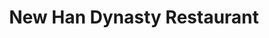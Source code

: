 ---
layout: place
title: "New Han Dynasty Restaurant"
permalink: /maryland/nottingham/new-han-dynasty-restaurant.html
stateAbbr: MD
stateName: Maryland
cityName: Nottingham
seo:
  name: "New Han Dynasty Restaurant"
  type: Restaurant
  links: https://m.facebook.com/NewHanDynasty/
description: "New Han Dynasty Restaurant serves delicious sushi in Nottingham, Maryland. Try fresh Japanese dishes for a great dining experience. Available for takeout, delivery, lunch, and dinner."
place_id: ChIJE8MNyrUJyIkRb5qU9i8VY8g
photos:
  - name: >-
      places/ChIJE8MNyrUJyIkRb5qU9i8VY8g/photos/AeeoHcJ3fENGd3bqAwA1TSDEpiTM7Rzva8Pb5Wb5rdI6R1p8J33FTtK64vzpKTcUgJpAAzXoyeoGHrDyQ-0bXLTg4edwfxhaSrGq3hJIaL_XqqyMXE44HSmx1PzpkVhoPUzwt-n_eqkBsU81ZbXrBxF41Q_4csK0m5hrKrpD5D9Il2HNfnTF2pfRdcwdJA9l9fBRzEkNPdEi_OIzGTTwEANuT7nCCAjnd2qBKVkPw080BuqudyVlRObVF2Kx1EYESdXxlSuDsqNeXO0l_dBhoGcvkHneyEKRbRi9feuNs49nAMsEA5JxLS7czGkSXpGFnHelzWHoPCg-LV8pl3bhGI7Zkl9f5eL_5iXISDhUNO6ps5037WqYQNe2sl3Nf1qKgSTjBlBbmMNZIFJLz-SJVMqEexYfTTc7KYl1fZyP2VkyMhNMeA
    widthPx: 3036
    heightPx: 4048
    authorAttributions:
      - displayName: Yuting
        uri: https://maps.google.com/maps/contrib/113364962996750677485
        photoUri: >-
          https://lh3.googleusercontent.com/a-/ALV-UjXoeQxuoDRo2ky3qMZ2KdEtcirM1vFLoqXy_Dvfq8V5o0h6iy-qIg=s100-p-k-no-mo
    flagContentUri: >-
      https://www.google.com/local/imagery/report/?cb_client=maps_api_places.places_api&image_key=!1e10!2sCIHM0ogKEICAgID48c33ag&hl=en-US
    googleMapsUri: >-
      https://www.google.com/maps/place//data=!3m4!1e2!3m2!1sCIHM0ogKEICAgID48c33ag!2e10!4m2!3m1!1s0x89c809b5ca0dc313:0xc863152ff6949a6f
  - name: >-
      places/ChIJE8MNyrUJyIkRb5qU9i8VY8g/photos/AeeoHcLu8AxeP6ZPgJVUcFFC6jcEjUEawGsoqEqWGUN_rPpqnDkX4-6iQb2qZ3kdzmuJ86K0OcEtYV8Ynl-CMnQ75xO60WvLPLqDFZqc_rOAR7iLsWmzig8-Xz41SCQHPYsUog3dOk4kwGrWFH36tI3St7bkH3LBHA2aQYHQcOzzrs4MbcjP6r7dNbw2Uf3aZ5wQ-dgR0e3fZQltDrvmuGqPBhIxHOLJjBxDEtEx8N9JDjlmtdWMP56JEvaFSaA1yr5jJqFWbP-oGLQMQI1Qtzsjh9qDml_axSYuvh1W79AW4QsPX9R6KNcXzYbRz3PDT4tAkq8REV2nO-xejUihr1ure7lHrD4J80wA569es47PYX9HIwKg7t32cvYEc-6DniyoRThy6BPTT-SXZcIk6ttSF0Cjr4_eLyLguH7gS2CJ5gQG7w
    widthPx: 4032
    heightPx: 3024
    authorAttributions:
      - displayName: Brianna T
        uri: https://maps.google.com/maps/contrib/106850132463792196186
        photoUri: >-
          https://lh3.googleusercontent.com/a-/ALV-UjWrHgk3N59sXxZbNqg2jPhVjumXz57sXr33VzPhHKOx2eyZj4V9=s100-p-k-no-mo
    flagContentUri: >-
      https://www.google.com/local/imagery/report/?cb_client=maps_api_places.places_api&image_key=!1e10!2sCIHM0ogKEICAgIDZ9bGCDw&hl=en-US
    googleMapsUri: >-
      https://www.google.com/maps/place//data=!3m4!1e2!3m2!1sCIHM0ogKEICAgIDZ9bGCDw!2e10!4m2!3m1!1s0x89c809b5ca0dc313:0xc863152ff6949a6f
  - name: >-
      places/ChIJE8MNyrUJyIkRb5qU9i8VY8g/photos/AeeoHcKaM9ql00PljY_wtU6KmX6MNI3nwFZUfPh1YyPEGxrU2uj-MQoJHfqHYcz3lrSs38iPCMzp_og71yJRZ3MxbrR8nYljkbOVWnCW8L_ek1-CtLkPzwDcPzCVc2VZ5_kPywRVP0XUNi1W4zrYFhsJPsCYZao5vGlRwMqMIN1_hYc6SwEdhar70lmNs5CCE5cVCA59rzfgxkpMggD8FsMS4q-5uOW_8VUisQVMWUFwCPrSMQPkMnMceTsF7qQOQ2biylIY-i33y7AvTuKRodo1TH-cdglguWi8-TVQ0dJCIptEt1MQ5gyovQiUI6M6GeeavmkDlnb4pdHcx_IsDGPYNFtABo_gPxxj3qaEdHmqfjePujyuq7WhqXgHUaLscXT3Or2pCXL9PsauLKm541UsNMAXBM85LC0ECo0fnY3k9jI
    widthPx: 4032
    heightPx: 3024
    authorAttributions:
      - displayName: David Merkel
        uri: https://maps.google.com/maps/contrib/115195613928978993674
        photoUri: >-
          https://lh3.googleusercontent.com/a-/ALV-UjV57_Rv4vgtWfd4Q02OKdtofElWs9wjwpXFqN0XHjy8-4_cdZ0E=s100-p-k-no-mo
    flagContentUri: >-
      https://www.google.com/local/imagery/report/?cb_client=maps_api_places.places_api&image_key=!1e10!2sCIHM0ogKEICAgIC0q97nXA&hl=en-US
    googleMapsUri: >-
      https://www.google.com/maps/place//data=!3m4!1e2!3m2!1sCIHM0ogKEICAgIC0q97nXA!2e10!4m2!3m1!1s0x89c809b5ca0dc313:0xc863152ff6949a6f
  - name: >-
      places/ChIJE8MNyrUJyIkRb5qU9i8VY8g/photos/AeeoHcLVptfRyBRIu9s3icNkEvkeBs8fEzJpNA0O_zeLJqBvO8YA8wqiYQb0kijan7xAFwBL1yTrEwsR3GGmYsWmAhBIrS5Q6RQhepDnqCEB4L9B0Hh8oHnq4qGQM_HBWvJWwAcTh94XbmZXE5TvAU66ePYvcLsKZSCfJ73pbQJ8H2L_3NvNE6PP3CdirRjDrdMFwCSIG3rbGl_iNhYXeCtkrBUCsgwgSUfJhFdkxyq1rgYM8OPOBQ7X6BQKode4SPXtVa_I9SbbPDgVaD_VbcHlimx60pN1tXO1o_N6cy5XYuQsQ2JPDEUOffCRnQD5bCyCZ365x0zb2JrnLw8xvDcQHgJ_Mp9HSasXtgBpJ1fSWupJ6OycQ_C_xrfdG63A8815U006tjpq-N-hQde9gCUriJ3tIlriVAC9XMlPFa_S_QFen4E
    widthPx: 3024
    heightPx: 4032
    authorAttributions:
      - displayName: Mike Johnson
        uri: https://maps.google.com/maps/contrib/113378688630805119154
        photoUri: >-
          https://lh3.googleusercontent.com/a-/ALV-UjV616yIo7var-bS5K3Jxe3UvErTo1R2gewB13DT76A3hCHIogyg=s100-p-k-no-mo
    flagContentUri: >-
      https://www.google.com/local/imagery/report/?cb_client=maps_api_places.places_api&image_key=!1e10!2sCIHM0ogKEICAgICps8jK3QE&hl=en-US
    googleMapsUri: >-
      https://www.google.com/maps/place//data=!3m4!1e2!3m2!1sCIHM0ogKEICAgICps8jK3QE!2e10!4m2!3m1!1s0x89c809b5ca0dc313:0xc863152ff6949a6f
  - name: >-
      places/ChIJE8MNyrUJyIkRb5qU9i8VY8g/photos/AeeoHcLBbroDmpjenOFiF1vmw5qOuGYl4Qc47gxIb_hlmAfm9OxiUkHcZVzc5g508WL7-7nb6LRGs9z9jCuGdm-RDtGP9hDeZIBd_StAaKGI7aIG-Vebge6t5qOkydl4YPm7qDCz_tXeT6IEc2PobzmpDUTWb1sMoy4yIES65jRnjpm0_ob6u99qMrjnRZ0Me1LWHTZQMde3VMZ-EkjiuLD62Eh0WsL21X8qLpHlz_9ZKV3-2d6fXCfkksCUfMTRs6qSh5v0lxI3PnVO2cIwnxcVB3otl3NMHwAohDDcloeDyXeSMRVixufGsfME8ju0NCwp-G6A169-cbyLac1LDTaHNahiabGJ9uG3U9haW9hgBYXVWERt9mMzYGn6AZHEjALYRRHKGT7AptgFKsHWb4X_ZbCUXlaClE5XcccVHH1GIkBRjg
    widthPx: 3024
    heightPx: 4032
    authorAttributions:
      - displayName: Mike Johnson
        uri: https://maps.google.com/maps/contrib/113378688630805119154
        photoUri: >-
          https://lh3.googleusercontent.com/a-/ALV-UjV616yIo7var-bS5K3Jxe3UvErTo1R2gewB13DT76A3hCHIogyg=s100-p-k-no-mo
    flagContentUri: >-
      https://www.google.com/local/imagery/report/?cb_client=maps_api_places.places_api&image_key=!1e10!2sCIHM0ogKEICAgICps8jKPQ&hl=en-US
    googleMapsUri: >-
      https://www.google.com/maps/place//data=!3m4!1e2!3m2!1sCIHM0ogKEICAgICps8jKPQ!2e10!4m2!3m1!1s0x89c809b5ca0dc313:0xc863152ff6949a6f
  - name: >-
      places/ChIJE8MNyrUJyIkRb5qU9i8VY8g/photos/AeeoHcKEKHHtYr5dBS27gTzLXXG3oYQwJVq2OjsAYgsfqF1RDUHMqEO2T9L4575T0FYDwLNkLA0RT-dg7-P3rUjJJom5Xuz4buYz05gWrQ5zMDdx3rxp63NjuykGyjX26S4ZdVTUimu3n3BcF6QCOu1VhUxCth0YNLv_DLBcUkE3HJwAnyX59UaeTmb-3tH6Dh5qbawRbF7nM08sKjbkhzNkts1L8TqPjhpbjXLaFEFq5bE5bymO0fBmdC2VxpQNjCp1MeQLypwZY6eayPCznVtSDXI1iCMtK1WWvZkN3APDeXaDvOXnC9Rmft4eabVlDfK-8j-EuZNV739bNUXFqJ6w55RZnItgClYiO1bb86sS65TPpdWu-9j6bn2QlG-H6ucKTiu5X5F08h4cAXu6gjbu3ayX6mCRshCjIonoFerlD4WC4lA
    widthPx: 4032
    heightPx: 3024
    authorAttributions:
      - displayName: David Merkel
        uri: https://maps.google.com/maps/contrib/115195613928978993674
        photoUri: >-
          https://lh3.googleusercontent.com/a-/ALV-UjV57_Rv4vgtWfd4Q02OKdtofElWs9wjwpXFqN0XHjy8-4_cdZ0E=s100-p-k-no-mo
    flagContentUri: >-
      https://www.google.com/local/imagery/report/?cb_client=maps_api_places.places_api&image_key=!1e10!2sCIHM0ogKEICAgIC0q97t-QE&hl=en-US
    googleMapsUri: >-
      https://www.google.com/maps/place//data=!3m4!1e2!3m2!1sCIHM0ogKEICAgIC0q97t-QE!2e10!4m2!3m1!1s0x89c809b5ca0dc313:0xc863152ff6949a6f
  - name: >-
      places/ChIJE8MNyrUJyIkRb5qU9i8VY8g/photos/AeeoHcIQwJhwvxBqKq7RadizmXwaKHAB6sPOIvlWA4AXy76UQ18VxtC1PPUPHGBpQU33MORhccGSEEtCztaCE4bMV5zIwc5RCFw8hAjKZduCQ_aiovaxzJL4_6fW0h6m3dHt1KAwUetW9fspqmRD_pvTH6_0KW-OADkIRpp2268TyZ98zVlJcelbF48hs6Yj6Gh2oXtnF9xSHhYdN0x6HqgA0GTHUIRQq-Mj88MP4LKKI27OLahC_zoMf_ne_-Qje7JsPM9gBx6uQFBLiJ8tVwIOEJs9b8GPP_2k5lN8PbLnaxsHR3231QIDZr73r-PCOA4m9oCVATjfUOl3xe0MDxZxJfRRZVy2nKq-7Oc4bM3vHCGqYp4KadMmdEjBTxAkRVQtGwi-nAsQv0OXyTp5WxJfIxBiDvD8hbH-aiQhcxanaXM8ukFr
    widthPx: 4032
    heightPx: 3024
    authorAttributions:
      - displayName: Yan L.
        uri: https://maps.google.com/maps/contrib/100807529710932346756
        photoUri: >-
          https://lh3.googleusercontent.com/a/ACg8ocLHl-V9iRN8aD2fTo3CYBrrfFiRAZw8ZxEoL33hY1BgbgcemisD=s100-p-k-no-mo
    flagContentUri: >-
      https://www.google.com/local/imagery/report/?cb_client=maps_api_places.places_api&image_key=!1e10!2sCIHM0ogKEICAgICN2JDGwAE&hl=en-US
    googleMapsUri: >-
      https://www.google.com/maps/place//data=!3m4!1e2!3m2!1sCIHM0ogKEICAgICN2JDGwAE!2e10!4m2!3m1!1s0x89c809b5ca0dc313:0xc863152ff6949a6f
  - name: >-
      places/ChIJE8MNyrUJyIkRb5qU9i8VY8g/photos/AeeoHcLvXsFeY1TjhGcE9_ngyTPI_kA7pXUJNQu_K09qwAUd2yJODLePMBrt8rFpXsIczCerXa6_FfzgLS87ULAj0_7WbyODBh9ryGF0yXUqSBlLmrLJ21AMbauWqwK1C7farktXcbE72qCfyoh-WeZmJdS2JZIkhnrF4CnnQ7d1diCI3iVSjtPoQpoJ7m7Hzd4CcTP88XiY8wN4avLXi08gygH63nhkVQp8r1jRiNKT3LlgXk3VgVUhb2LgRQdWb9MTHupNqaNtw7wyQB-5SqLVrc1N2lR5TrDPld7V2XWeAOQr-gqZsMg8H3DLyCeMml3A-YDlpZJZD9uNH0NP1B8QlgTYyQbIxE3_dH_93cmyEC7nL47BC6W7TEeFJHR3JlVrada24F_z-2ZedvqH0pJRCEsB1_XIffoeXWRZuw
    widthPx: 3024
    heightPx: 4032
    authorAttributions:
      - displayName: Yan L.
        uri: https://maps.google.com/maps/contrib/100807529710932346756
        photoUri: >-
          https://lh3.googleusercontent.com/a/ACg8ocLHl-V9iRN8aD2fTo3CYBrrfFiRAZw8ZxEoL33hY1BgbgcemisD=s100-p-k-no-mo
    flagContentUri: >-
      https://www.google.com/local/imagery/report/?cb_client=maps_api_places.places_api&image_key=!1e10!2sCIHM0ogKEICAgICN2JBG&hl=en-US
    googleMapsUri: >-
      https://www.google.com/maps/place//data=!3m4!1e2!3m2!1sCIHM0ogKEICAgICN2JBG!2e10!4m2!3m1!1s0x89c809b5ca0dc313:0xc863152ff6949a6f
  - name: >-
      places/ChIJE8MNyrUJyIkRb5qU9i8VY8g/photos/AeeoHcIHnCvvZAlm91FGRxKq57KxbYpcsTMohyCp1mlwTbcW7YZM43AhvAbfarwOjnf7d0OlJgZjm74sKD1P8gBb_Q-QRBuoXbcgtRCNTYYULpkYq5DE9_s5Z5Ff7BgqKP3OwODtXCRq-BGeOd_Z6NgoXHOHS5z0Gav6FdxY8YqEU9Y636E-wORRV4TVQgtfbVnaDf_ac_rsYglc2rYKscU3OSXMpGv2YUSPdrXwXWbJKmuXKJ4uXU0nAVpy9Q5ezncrHNIACS4xMx3rk_c5pv9CwO4zhplWHhlUd3Xn99_xgZ0Sq7Cs4tWBnxeVR5B9JkJbyhVUtk40w9M-yecdS98pwOIDuvDu9TmvNDS3xmGoMw3Rrj6D1kfeiPRPyLkei-kjevqLFeeCC1yT7tYYJVN-rIFfhOCI-hPr3HTb7HNEkr1kn8kb
    widthPx: 4032
    heightPx: 3024
    authorAttributions:
      - displayName: David Merkel
        uri: https://maps.google.com/maps/contrib/115195613928978993674
        photoUri: >-
          https://lh3.googleusercontent.com/a-/ALV-UjV57_Rv4vgtWfd4Q02OKdtofElWs9wjwpXFqN0XHjy8-4_cdZ0E=s100-p-k-no-mo
    flagContentUri: >-
      https://www.google.com/local/imagery/report/?cb_client=maps_api_places.places_api&image_key=!1e10!2sCIHM0ogKEICAgIC0q76woAE&hl=en-US
    googleMapsUri: >-
      https://www.google.com/maps/place//data=!3m4!1e2!3m2!1sCIHM0ogKEICAgIC0q76woAE!2e10!4m2!3m1!1s0x89c809b5ca0dc313:0xc863152ff6949a6f
  - name: >-
      places/ChIJE8MNyrUJyIkRb5qU9i8VY8g/photos/AeeoHcIe_9laEr63SLVRwIFznwjdGKGRcTz1VYKpSMUkIqbbT9fSWz0Y7LLSJYUC_w1iehLkB8mwBSzO3w6WWndC8MuOGrxiWUh5VJ1avKozEk5cthcSlsSfXuOOx_-2sPCtQ-Q1fwvGNmFzkAiubBWDorzslUlPxk7DnFo7n_vAtSFNpcz5bjpTykcHHGlku0n5Vuni42TuLVSxwxjtEXzFpKp7g16q2WegPGmY4OExMxEr8NyPIdZLm8TUZIA5BTdlIaPs9prD907rTCJ8sDyg0WBPUJcBVnktLJSEDR90Sgn79a7CLFzTfNFJ43sc7wWBxppowUiss3hRrahOIxQJFyQdFmEzGB0igQ_rq_T51fx0TKboaC4EAXfQlsYTNCuwFxKiiKLaNqL_IAhTciDCcJhKL0WaNq1c1LISutQMpQ6T1s8
    widthPx: 1080
    heightPx: 1920
    authorAttributions:
      - displayName: Yan L.
        uri: https://maps.google.com/maps/contrib/100807529710932346756
        photoUri: >-
          https://lh3.googleusercontent.com/a/ACg8ocLHl-V9iRN8aD2fTo3CYBrrfFiRAZw8ZxEoL33hY1BgbgcemisD=s100-p-k-no-mo
    flagContentUri: >-
      https://www.google.com/local/imagery/report/?cb_client=maps_api_places.places_api&image_key=!1e10!2sCIHM0ogKEICAgIDN0frmpgE&hl=en-US
    googleMapsUri: >-
      https://www.google.com/maps/place//data=!3m4!1e2!3m2!1sCIHM0ogKEICAgIDN0frmpgE!2e10!4m2!3m1!1s0x89c809b5ca0dc313:0xc863152ff6949a6f
address: 4130 E Joppa Rd, Nottingham, MD 21236, USA
street: 4130 E Joppa Rd
city: Nottingham
state: MD
zip: '21236'
country: USA
neighborhood: Nottingham
latitude: '39.400015'
longitude: '-76.483035'
accessibility_options:
  wheelchairAccessibleParking: true
  wheelchairAccessibleEntrance: true
  wheelchairAccessibleRestroom: true
  wheelchairAccessibleSeating: true
business_status: OPERATIONAL
name: New Han Dynasty Restaurant
google_maps_links:
  directionsUri: >-
    https://www.google.com/maps/dir//''/data=!4m7!4m6!1m1!4e2!1m2!1m1!1s0x89c809b5ca0dc313:0xc863152ff6949a6f!3e0
  placeUri: https://maps.google.com/?cid=14439408126024522351
  writeAReviewUri: >-
    https://www.google.com/maps/place//data=!4m3!3m2!1s0x89c809b5ca0dc313:0xc863152ff6949a6f!12e1
  reviewsUri: >-
    https://www.google.com/maps/place//data=!4m4!3m3!1s0x89c809b5ca0dc313:0xc863152ff6949a6f!9m1!1b1
  photosUri: >-
    https://www.google.com/maps/place//data=!4m3!3m2!1s0x89c809b5ca0dc313:0xc863152ff6949a6f!10e5
primary_type: Chinese Restaurant
opening_hours:
  regular: null
  current: null
secondary_opening_hours:
  regular:
    weekdayDescriptions: null
    type: null
  current:
    weekdayDescriptions: null
    type: null
phone: (410) 256-8866
price_level: null
price_range: $10 &ndash; $20
rating: '4.3'
rating_count: 0
website: https://m.facebook.com/NewHanDynasty/
reviews:
  - name: >-
      places/ChIJE8MNyrUJyIkRb5qU9i8VY8g/reviews/ChZDSUhNMG9nS0VJQ0FnSUNwczhqS0hREAE
    relativePublishTimeDescription: a year ago
    rating: 5
    text:
      text: >-
        I ordered the Orange Chicken combo for $14.95.

        It came with the chicken, chicken fried rice, egg roll, egg drop soup
        and some chip things.

        Everything was very very good except for the chips, lacked flavor to me,
        but were just a bonus.

        Will be trying again!
      languageCode: en
    originalText:
      text: >-
        I ordered the Orange Chicken combo for $14.95.

        It came with the chicken, chicken fried rice, egg roll, egg drop soup
        and some chip things.

        Everything was very very good except for the chips, lacked flavor to me,
        but were just a bonus.

        Will be trying again!
      languageCode: en
    authorAttribution:
      displayName: Mike Johnson
      uri: https://www.google.com/maps/contrib/113378688630805119154/reviews
      photoUri: >-
        https://lh3.googleusercontent.com/a-/ALV-UjV616yIo7var-bS5K3Jxe3UvErTo1R2gewB13DT76A3hCHIogyg=s128-c0x00000000-cc-rp-mo-ba5
    publishTime: '2023-08-10T00:49:08.325293Z'
    flagContentUri: >-
      https://www.google.com/local/review/rap/report?postId=ChZDSUhNMG9nS0VJQ0FnSUNwczhqS0hREAE&d=17924085&t=1
    googleMapsUri: >-
      https://www.google.com/maps/reviews/data=!4m6!14m5!1m4!2m3!1sChZDSUhNMG9nS0VJQ0FnSUNwczhqS0hREAE!2m1!1s0x89c809b5ca0dc313:0xc863152ff6949a6f
  - name: >-
      places/ChIJE8MNyrUJyIkRb5qU9i8VY8g/reviews/ChdDSUhNMG9nS0VJQ0FnSURaOWJHQ3R3RRAB
    relativePublishTimeDescription: a year ago
    rating: 5
    text:
      text: >-
        This sushi was amazing!!!! If I remember correctly all of this was about
        $25, totally worth it. This has definitely become my new spot for sushi.
        It tastes delicious, the presentation is beautiful, and the staff is
        very friendly.
      languageCode: en
    originalText:
      text: >-
        This sushi was amazing!!!! If I remember correctly all of this was about
        $25, totally worth it. This has definitely become my new spot for sushi.
        It tastes delicious, the presentation is beautiful, and the staff is
        very friendly.
      languageCode: en
    authorAttribution:
      displayName: Brianna T
      uri: https://www.google.com/maps/contrib/106850132463792196186/reviews
      photoUri: >-
        https://lh3.googleusercontent.com/a-/ALV-UjWrHgk3N59sXxZbNqg2jPhVjumXz57sXr33VzPhHKOx2eyZj4V9=s128-c0x00000000-cc-rp-mo-ba4
    publishTime: '2023-10-06T00:05:29.932354Z'
    flagContentUri: >-
      https://www.google.com/local/review/rap/report?postId=ChdDSUhNMG9nS0VJQ0FnSURaOWJHQ3R3RRAB&d=17924085&t=1
    googleMapsUri: >-
      https://www.google.com/maps/reviews/data=!4m6!14m5!1m4!2m3!1sChdDSUhNMG9nS0VJQ0FnSURaOWJHQ3R3RRAB!2m1!1s0x89c809b5ca0dc313:0xc863152ff6949a6f
  - name: >-
      places/ChIJE8MNyrUJyIkRb5qU9i8VY8g/reviews/ChZDSUhNMG9nS0VJQ0FnSUR2c0xudlV3EAE
    relativePublishTimeDescription: 3 months ago
    rating: 5
    text:
      text: >-
        Exceptional service and immaculate dishes, absolutely recommended,
        especially for authentic tastes.
      languageCode: en
    originalText:
      text: >-
        Exceptional service and immaculate dishes, absolutely recommended,
        especially for authentic tastes.
      languageCode: en
    authorAttribution:
      displayName: Pen L
      uri: https://www.google.com/maps/contrib/101686578294761852899/reviews
      photoUri: >-
        https://lh3.googleusercontent.com/a/ACg8ocJj1pnpIaKYPZdctZi1TkAx00yQ-1-hCqZEIrJY7kfVkyu0hg=s128-c0x00000000-cc-rp-mo-ba2
    publishTime: '2024-12-16T22:36:55.252043Z'
    flagContentUri: >-
      https://www.google.com/local/review/rap/report?postId=ChZDSUhNMG9nS0VJQ0FnSUR2c0xudlV3EAE&d=17924085&t=1
    googleMapsUri: >-
      https://www.google.com/maps/reviews/data=!4m6!14m5!1m4!2m3!1sChZDSUhNMG9nS0VJQ0FnSUR2c0xudlV3EAE!2m1!1s0x89c809b5ca0dc313:0xc863152ff6949a6f
  - name: >-
      places/ChIJE8MNyrUJyIkRb5qU9i8VY8g/reviews/ChZDSUhNMG9nS0VJQ0FnSUMzMzRIcUtREAE
    relativePublishTimeDescription: 5 months ago
    rating: 5
    text:
      text: >-
        My family ordered from here for the 1st time last week and since then,
        we have been here 3 more times.  My kids love the fried calamari and
        Singapore noodles.  Super nice owners and superior customer service.
      languageCode: en
    originalText:
      text: >-
        My family ordered from here for the 1st time last week and since then,
        we have been here 3 more times.  My kids love the fried calamari and
        Singapore noodles.  Super nice owners and superior customer service.
      languageCode: en
    authorAttribution:
      displayName: W L
      uri: https://www.google.com/maps/contrib/117028733814002023346/reviews
      photoUri: >-
        https://lh3.googleusercontent.com/a-/ALV-UjXgd51-VGfLMcNUpYVm98btBPuNq3pZtNoTpERh7UxpPXXPpKWL=s128-c0x00000000-cc-rp-mo-ba4
    publishTime: '2024-11-10T17:56:53.540727Z'
    flagContentUri: >-
      https://www.google.com/local/review/rap/report?postId=ChZDSUhNMG9nS0VJQ0FnSUMzMzRIcUtREAE&d=17924085&t=1
    googleMapsUri: >-
      https://www.google.com/maps/reviews/data=!4m6!14m5!1m4!2m3!1sChZDSUhNMG9nS0VJQ0FnSUMzMzRIcUtREAE!2m1!1s0x89c809b5ca0dc313:0xc863152ff6949a6f
  - name: >-
      places/ChIJE8MNyrUJyIkRb5qU9i8VY8g/reviews/ChdDSUhNMG9nS0VJQ0FnSURQbTQzMTBRRRAB
    relativePublishTimeDescription: 3 weeks ago
    rating: 5
    text:
      text: >-
        OMG! I ordered from The New Han Dynasty on Doordash again. I ordered the
        Szechuan Shrimp and Shrimp Fried Rice. You know how you have that
        craving and the food don't disappoint. That is my experience today. The
        food was scrumptiously delicious. So, you also know how Chinese food
        last for about 2 hours and later you're hungry again. I got the beef Lo
        Mein for later. I will be ordering from The New Han Dynasty again. 😍
      languageCode: en
    originalText:
      text: >-
        OMG! I ordered from The New Han Dynasty on Doordash again. I ordered the
        Szechuan Shrimp and Shrimp Fried Rice. You know how you have that
        craving and the food don't disappoint. That is my experience today. The
        food was scrumptiously delicious. So, you also know how Chinese food
        last for about 2 hours and later you're hungry again. I got the beef Lo
        Mein for later. I will be ordering from The New Han Dynasty again. 😍
      languageCode: en
    authorAttribution:
      displayName: Theresa V
      uri: https://www.google.com/maps/contrib/105194883600524956204/reviews
      photoUri: >-
        https://lh3.googleusercontent.com/a-/ALV-UjX-Uy3B8JOH4d_NZCxzoj_W-NlY0lqDg1MuKVTAbUVNGPbrFZYS=s128-c0x00000000-cc-rp-mo-ba3
    publishTime: '2025-03-23T19:28:59.498756Z'
    flagContentUri: >-
      https://www.google.com/local/review/rap/report?postId=ChdDSUhNMG9nS0VJQ0FnSURQbTQzMTBRRRAB&d=17924085&t=1
    googleMapsUri: >-
      https://www.google.com/maps/reviews/data=!4m6!14m5!1m4!2m3!1sChdDSUhNMG9nS0VJQ0FnSURQbTQzMTBRRRAB!2m1!1s0x89c809b5ca0dc313:0xc863152ff6949a6f
parking_options:
  freeParkingLot: true
  freeStreetParking: true
  valetParking: false
payment_options:
  acceptsCreditCards: true
  acceptsDebitCards: true
  acceptsCashOnly: false
  acceptsNfc: true
allow_dogs: null
curbside_pickup: null
delivery: true
dine_in: true
good_for_children: true
good_for_groups: true
good_for_sports: false
live_music: false
menu_for_children: false
outdoor_seating: false
reservable: true
restroom: true
serves_beer: false
serves_breakfast: null
serves_brunch: false
serves_cocktails: false
serves_coffee: false
serves_dinner: true
serves_dessert: true
serves_lunch: true
serves_vegetarian_food: null
serves_wine: false
takeout: true
update_category: essentials
summary: null

---